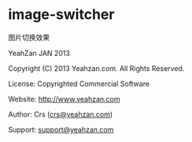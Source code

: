 image-switcher
==============

图片切换效果

YeahZan JAN 2013

Copyright (C) 2013 Yeahzan.com. All Rights Reserved.

License:  Copyrighted Commercial Software

Website:  http://www.yeahzan.com

Author: Crs (crs@yeahzan.com)
 
Support:  support@yeahzan.com
